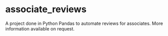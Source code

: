 # associate_reviews
A project done in Python Pandas to automate reviews for associates. More information available on request.
